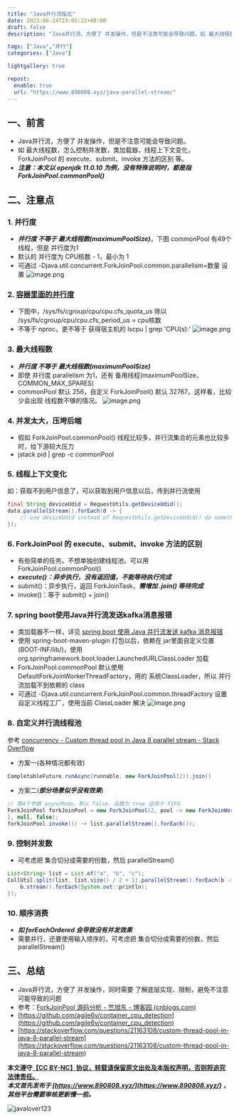 ```yaml
---
title: "Java并行流指北"
date: 2023-06-24T23:05:22+08:00
draft: false
description: "Java并行流，方便了 并发操作，但是不注意可能会导致问题。如 最大线程数，怎么控制并发数，类加载器，线程上下文变化，ForkJoinPool 的 execute、submit、invoke 方法的区别 等。"

tags: ["Java","并行"]
categories: ["Java"]

lightgallery: true

repost:
  enable: true
  url: "https://www.890808.xyz/java-parallel-stream/"
---
```


<!--more-->

## 一、前言
- Java并行流，方便了 并发操作，但是不注意可能会导致问题。
- 如 最大线程数，怎么控制并发数，类加载器，线程上下文变化，ForkJoinPool 的 execute、submit、invoke 方法的区别 等。
- ***注意：本文以 openjdk 11.0.10 为例，没有特殊说明时，都是指 ForkJoinPool.commonPool()***

## 二、注意点
### 1. 并行度
- ***并行度 不等于 最大线程数(maximumPoolSize)***，下图 commonPool 有49个线程，但是 并行度为1
- 默认的 并行度为 CPU核数 - 1，最小为 1
- 可通过 -Djava.util.concurrent.ForkJoinPool.common.parallelism=数量 设置
![image.png](https://img.890808.xyz/file/javalover123/2023/06/c22ac0cc03c53b78fd0c6d60b174c877.png)

### 2. [容器里面的并行度](https://github.com/agile6v/container_cpu_detection)
- 下图中，/sys/fs/cgroup/cpu/cpu.cfs_quota_us 除以 /sys/fs/cgroup/cpu/cpu.cfs_period_us = cpu核数
- 不等于 nproc，更不等于 获得宿主机的 lscpu | grep 'CPU(s):'
![image.png](https://img.890808.xyz/file/javalover123/2023/06/7bc5992947992d55e4bb0dc1a0d05f5e.png)

### 3. 最大线程数
- ***并行度 不等于 最大线程数(maximumPoolSize)***
- 即使 并行度 parallelism 为1，还有 备用线程(maximumPoolSize、COMMON_MAX_SPARES)
- commonPool 默认 256，自定义 ForkJoinPool() 默认 32767。这样看，比较少会出现 线程数不够的情况。
![image.png](https://img.890808.xyz/file/javalover123/2023/06/8d8f505acccb54054c30e0fa62222e3f.png)

### 4. 并发太大，压垮后端
- 假如 ForkJoinPool.commonPool() 线程比较多，并行流集合的元素也比较多时，给下游较大压力
- jstack pid | grep -c commonPool

### 5. 线程上下文变化
如：获取不到用户信息了，可以获取到用户信息以后，传到并行流使用
```java
final String deviceUdid = RequestUtils.getDeviceUdid();
data.parallelStream().forEach(d -> {
	// use deviceUdid instead of RequestUtils.getDeviceUdid() do something
});
```

### 6. ForkJoinPool 的 execute、submit、invoke 方法的区别
- 有些简单的任务，不想单独创建线程池，可以用 ForkJoinPool.commonPool()
- ***execute()：异步执行，没有返回值，不能等待执行完成***
- submit()：异步执行，返回 ForkJoinTask，***需增加 .join() 等待完成***
- invoke()：等于 submit() + join()

### 7. spring boot使用Java并行流发送kafka消息报错
- 类加载器不一样，详见 [spring boot 使用 Java 并行流发送 kafka 消息报错](https://www.890808.xyz/spring-boot-kafka-send-error-with-fork-join/)
- 使用 spring-boot-maven-plugin 打包以后，依赖在 jar里面自定义位置(BOOT-INF/lib/)，使用 org.springframework.boot.loader.LaunchedURLClassLoader 加载
- ForkJoinPool.commonPool 默认使用 DefaultForkJoinWorkerThreadFactory，用的 系统ClassLoader，所以 并行流加载不到依赖的 class
- 可通过 -Djava.util.concurrent.ForkJoinPool.common.threadFactory 设置 自定义线程工厂，使用当前 ClassLoader 解决
![image.png](https://img.890808.xyz/file/javalover123/2023/06/9a05845206e25efa91f762f5ed4b4847.png)

### 8. 自定义并行流线程池
参考 [concurrency - Custom thread pool in Java 8 parallel stream - Stack Overflow](https://stackoverflow.com/questions/21163108/custom-thread-pool-in-java-8-parallel-stream)
- 方案一(各种情况都有效)
```java
CompletableFuture.runAsync(runnable, new ForkJoinPool(2)).join()
```

- 方案二(***部分场景似乎没有效果***)
```java
// 第4个参数 asyncMode，默认 false，设置为 true 适用于 FIFO
ForkJoinPool forkJoinPool = new ForkJoinPool(2, pool -> new ForkJoinWorkerThread(pool) {
}, null, false);
forkJoinPool.invoke(() -> list.parallelStream().forEach());
```

### 9. 控制并发数
- 可考虑把 集合切分成需要的份数，然后 parallelStream()
```java
List<String> list = List.of("a", "b", "c");
CollUtil.split(list, list.size() / 2 + 1).parallelStream().forEach(b -> {
    b.stream().forEach(System.out::println);
});
```

### 10. 顺序消费
- ***如 forEachOrdered 会导致没有并发效果***
- 需要并行，还要使用输入顺序的，可考虑把 集合切分成需要的份数，然后 parallelStream()

## 三、总结
- Java并行流，方便了 并发操作，同时需要 了解底层实现、限制，避免不注意可能导致的问题
- 参考：[ForkJoinPool 源码分析 - 竺旭东 - 博客园 (cnblogs.com)](https://www.cnblogs.com/zhuxudong/p/10122688.html)
- [https://github.com/agile6v/container_cpu_detection](https://github.com/agile6v/container_cpu_detection)
- [https://stackoverflow.com/questions/21163108/custom-thread-pool-in-java-8-parallel-stream](https://stackoverflow.com/questions/21163108/custom-thread-pool-in-java-8-parallel-stream)

**本文遵守[【CC BY-NC】协议，转载请保留原文出处及本版权声明，否则将追究法律责任。](https://creativecommons.org/licenses/by-nc/4.0/)**   
***本文首先发布于 [https://www.890808.xyz/](https://www.890808.xyz/) ，其他平台需要审核更新慢一些。***

![javalover123](https://img.890808.xyz/file/javalover123/2023/04/688b88cfd4ed9f6fcd56828b849ce47c.jpg)